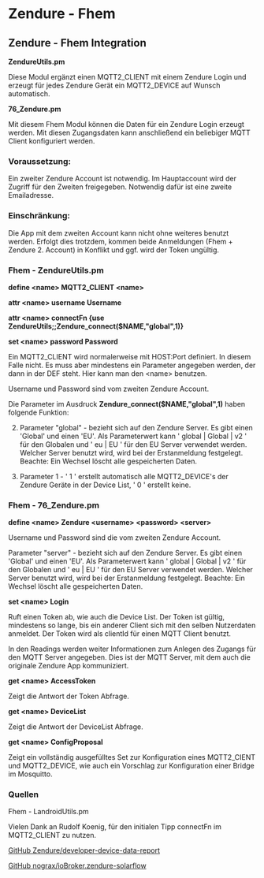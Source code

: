 # Zendure - Fhem
 ## Zendure - Fhem Integration

**ZendureUtils.pm**

Diese Modul ergänzt einen MQTT2_CLIENT mit einem Zendure Login und erzeugt für jedes Zendure Gerät ein MQTT2_DEVICE auf Wunsch automatisch. 

**76_Zendure.pm**

Mit diesem Fhem Modul können die Daten für ein Zendure Login erzeugt werden. Mit diesen Zugangsdaten kann anschließend ein beliebiger MQTT Client konfiguriert werden. 

### Voraussetzung:
Ein zweiter Zendure Account ist notwendig. Im Hauptaccount wird der Zugriff für den Zweiten freigegeben. Notwendig dafür ist eine zweite Emailadresse.

### Einschränkung:
Die App mit dem zweiten Account kann nicht ohne weiteres benutzt werden. Erfolgt dies trotzdem, kommen beide Anmeldungen (Fhem + Zendure 2. Account) in Konflikt und ggf. wird der Token ungültig.

### Fhem  - ZendureUtils.pm
**define \<name\> MQTT2_CLIENT \<name\>**

**attr \<name\> username Username**

**attr \<name\> connectFn {use ZendureUtils;;Zendure_connect($NAME,"global",1)}**

**set \<name\> password Password** 

Ein MQTT2_CLIENT wird normalerweise mit HOST:Port definiert. In diesem Falle nicht. Es muss aber mindestens ein Parameter angegeben werden, der dann in der DEF steht. Hier kann man den \<name\> benutzen. 

Username und Password sind vom zweiten Zendure Account. 

Die Parameter im Ausdruck **Zendure_connect($NAME,"global",1)** haben folgende Funktion:

2. Parameter "global" - bezieht sich auf den Zendure Server. Es gibt einen 'Global' und einen 'EU'. Als Parameterwert kann ' global | Global | v2 ' für den Globalen und ' eu | EU ' für den EU Server verwendet werden. Welcher Server benutzt wird, wird bei der Erstanmeldung festgelegt. Beachte: Ein Wechsel löscht alle gespeicherten Daten.

3. Parameter 1 - ' 1 ' erstellt automatisch alle MQTT2_DEVICE's der Zendure Geräte in der Device List, ' 0 ' erstellt keine.


### Fhem  - 76_Zendure.pm
**define \<name\> Zendure \<username\> \<password\> \<server\>**

Username und Password sind die vom zweiten Zendure Account.

Parameter "server" - bezieht sich auf den Zendure Server. Es gibt einen 'Global' und einen 'EU'. Als Parameterwert kann ' global | Global | v2 ' für den Globalen und ' eu | EU ' für den EU Server verwendet werden. Welcher Server benutzt wird, wird bei der Erstanmeldung festgelegt. Beachte: Ein Wechsel löscht alle gespeicherten Daten.

**set \<name\> Login**

Ruft einen Token ab, wie auch die Device List. Der Token ist gültig, mindestens so lange, bis ein anderer Client sich mit den selben Nutzerdaten anmeldet. Der Token wird als clientId für einen MQTT Client benutzt.

In den Readings werden weiter Informationen zum Anlegen des Zugangs für den MQTT Server angegeben. Dies ist der MQTT Server, mit dem auch die originale Zendure App kommuniziert.

**get  \<name\>  AccessToken**

Zeigt die Antwort der Token Abfrage.

**get  \<name\>  DeviceList**

Zeigt die Antwort der DeviceList Abfrage.

**get  \<name\>  ConfigProposal**

Zeigt ein vollständig ausgefülltes Set zur Konfiguration eines MQTT2_CIENT und MQTT2_DEVICE, wie auch ein Vorschlag zur Konfiguration einer Bridge im Mosquitto.

### Quellen
Fhem - LandroidUtils.pm

Vielen Dank an Rudolf Koenig, für den initialen Tipp connectFn im MQTT2_CLIENT zu nutzen.

[GitHub Zendure/developer-device-data-report](https://github.com/Zendure/developer-device-data-report)

[GitHub nograx/ioBroker.zendure-solarflow](https://github.com/nograx/ioBroker.zendure-solarflow)

